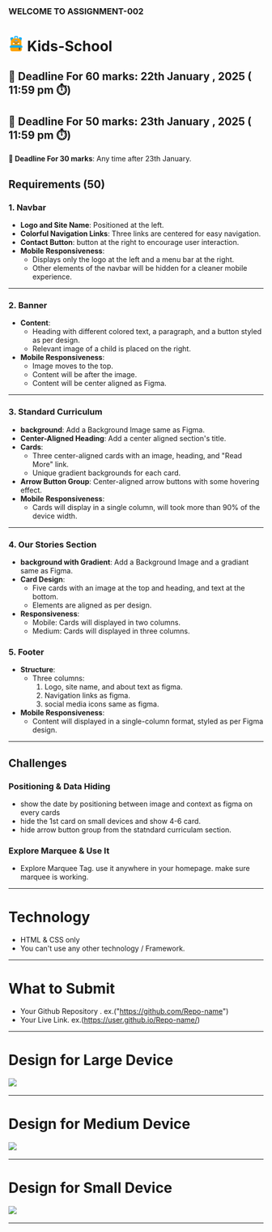 ### WELCOME TO ASSIGNMENT-002

# <img width=30 src="./assets/logo.png"/> Kids-School

## **📅 Deadline For 60 marks**: 22th January , 2025 ( 11:59 pm ⏱️)

## **📅 Deadline For 50 marks**: 23th January , 2025 ( 11:59 pm ⏱️)

**📅 Deadline For 30 marks**: Any time after 23th January.

## Requirements (50)

### 1. Navbar

- **Logo and Site Name**: Positioned at the left.
- **Colorful Navigation Links**: Three links are centered for easy navigation.
- **Contact Button**: button at the right to encourage user interaction.
- **Mobile Responsiveness**:
  - Displays only the logo at the left and a menu bar at the right.
  - Other elements of the navbar will be hidden for a cleaner mobile experience.

---

### 2. Banner

- **Content**:
  - Heading with different colored text, a paragraph, and a button styled as per design.
  - Relevant image of a child is placed on the right.
- **Mobile Responsiveness**:
  - Image moves to the top.
  - Content will be after the image.
  - Content will be center aligned as Figma.

---

### 3. Standard Curriculum

- **background**: Add a Background Image same as Figma.
- **Center-Aligned Heading**: Add a center aligned section's title.
- **Cards**:
  - Three center-aligned cards with an image, heading, and "Read More" link.
  - Unique gradient backgrounds for each card.
- **Arrow Button Group**: Center-aligned arrow buttons with some hovering effect.
- **Mobile Responsiveness**:
  - Cards will display in a single column, will took more than 90% of the device width.

---

### 4. Our Stories Section

- **background with Gradient**: Add a Background Image and a gradiant same as Figma.
- **Card Design**:
  - Five cards with an image at the top and heading, and text at the bottom.
  - Elements are aligned as per design.
- **Responsiveness**:
  - Mobile: Cards will displayed in two columns.
  - Medium: Cards will displayed in three columns.

### 5. Footer

- **Structure**:
  - Three columns:
    1. Logo, site name, and about text as figma.
    2. Navigation links as figma.
    3. social media icons same as figma.
- **Mobile Responsiveness**:
  - Content will displayed in a single-column format, styled as per Figma design.

---

## Challenges

### Positioning & Data Hiding

- show the date by positioning between image and context as figma on every cards
- hide the 1st  card on  small devices and show 4-6 card.
- hide arrow button group  from the statndard curriculam section.

### Explore Marquee & Use It
- Explore Marquee Tag. use it anywhere in your homepage. make sure marquee is working.
---

# Technology

- HTML & CSS only
- You can't use any other technology / Framework.

---

# What to Submit

- Your Github Repository . ex.("https://github.com/Repo-name")
- Your Live Link. ex.(https://user.github.io/Repo-name/)

---

# Design for Large Device

<img src="https://i.ibb.co.com/jzJXbtw/Desktop.png"/>

---

# Design for Medium Device

 <img src="https://i.ibb.co.com/wNWw0VM/Medium.png"/>

---

# Design for Small Device

 <img src="https://i.ibb.co.com/XpfS2bb/i-Phone-13-14-1.png"/>

---
